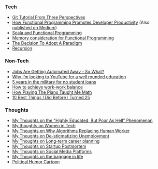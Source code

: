 ### Tech
* [Git Tutorial From Three Perspectives](https://github.com/xiaoyunyang/xiaoyunyang.github.io/blob/master/assets/md/GitTutorial.md)
* [How Functional Programming Promotes Developer Productivity](https://github.com/xiaoyunyang/xiaoyunyang.github.io/blob/master/assets/md/FP.md) (Also [published on Medium](https://medium.com/@xiaoyunyang/why-functional-programming-from-a-developer-productivity-perspective-69c4b8100776))
* [Scala and Functional Programming](https://github.com/xiaoyunyang/coursera-scala-specialization/blob/master/README.md)
* [Memory consideration for Functional Programming](https://medium.com/@xiaoyunyang/the-question-you-should-ask-yourself-when-you-write-programs-the-functional-way-is-how-can-i-solve-af9d93be4ae2)
* [The Decision To Adopt A Paradigm](https://medium.com/@xiaoyunyang/the-decision-to-adopt-a-new-paradigm-depends-on-1-the-community-of-developers-using-fp-for-a-b1f6ed2a9655)
* [Recursion](https://medium.com/@xiaoyunyang/to-borrow-some-ideas-from-douglas-hofstadter-in-a-truly-mechanical-mode-rules-are-rules-that-605c15b0c774)

### Non-Tech
* [Jobs Are Getting Automated Away - So What?](https://medium.com/@xiaoyunyang/your-jobs-are-getting-automated-away-so-what-8942652f489c)
* [Why I’m looking to YouTube for a well rounded education](https://medium.com/@xiaoyunyang/why-im-looking-to-youtube-for-a-well-rounded-education-f9a46210a1d1)
* [5 years in the military for no student loans](https://medium.com/@xiaoyunyang/5-years-in-the-military-for-no-student-loans-43f7c2c617ab)
* [How to achieve work-work balance](https://medium.com/@xiaoyunyang/how-to-master-the-work-work-balance-2e39c9028ab5)
* [How Playing The Piano Taught Me Math](https://medium.com/@xiaoyunyang/how-playing-the-piano-taught-me-math-8917f84a4326)
* [10 Best Things I Did Before I Turned 25
](https://medium.com/@xiaoyunyang/10-best-things-i-did-before-i-turned-25-5511d23b726d)

### Thoughts
* [My Thoughts on the "Highly Educated, But Poor As Hell" Phenomenon](https://medium.com/@xiaoyunyang/i-appreciate-the-perspective-you-share-on-this-topic-something-ive-been-contemplating-a-lot-5136930d2c7f)
* [My thoughts on Women in Tech](https://medium.com/@xiaoyunyang/thats-a-very-interesting-point-a70a18eb3930)
* [My Thoughts on Why Algorithms Replacing Human Worker](https://medium.com/@xiaoyunyang/while-algorithms-are-replacing-human-workers-in-fields-that-require-mostly-algorithmic-and-e12ccab4fb70)
* [My Thoughts on De-stigmatizing Unemployment](https://medium.com/@xiaoyunyang/technology-helps-us-become-more-productive-so-we-can-get-more-work-done-for-cheaper-with-fewer-715663903f92)
* [My Thoughts on Long-term career planning](https://medium.com/@xiaoyunyang/the-baggage-that-comes-later-in-life-marriage-and-children-is-a-personal-choice-that-many-people-5c73cd45d1d9)
* [My Thoughts on Startup Postmortem](https://medium.com/@xiaoyunyang/there-are-many-good-ideas-in-here-and-you-have-my-full-respect-for-sharing-your-lessons-learned-7cd32d24572a)
* [My Thoughts on Social Media Platforms](https://medium.com/@xiaoyunyang/i-think-many-people-who-use-these-free-services-are-well-aware-that-their-data-is-being-sold-and-it-307acaeb944f)
* [My Thoughts on the baggage in life](https://medium.com/@xiaoyunyang/the-baggage-that-comes-later-in-life-marriage-and-children-is-a-personal-choice-that-many-people-5c73cd45d1d9)
* [Political Humor Cartoon](https://medium.com/@xiaoyunyang/what-a-trump-presidency-looks-like-392d45f42edb)



